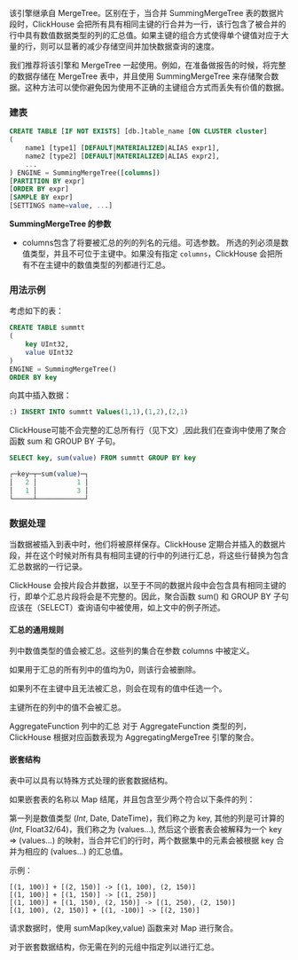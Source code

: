 该引擎继承自 MergeTree。区别在于，当合并 SummingMergeTree 表的数据片段时，ClickHouse 会把所有具有相同主键的行合并为一行，该行包含了被合并的行中具有数值数据类型的列的汇总值。如果主键的组合方式使得单个键值对应于大量的行，则可以显著的减少存储空间并加快数据查询的速度。

我们推荐将该引擎和 MergeTree 一起使用。例如，在准备做报告的时候，将完整的数据存储在 MergeTree 表中，并且使用 SummingMergeTree 来存储聚合数据。这种方法可以使你避免因为使用不正确的主键组合方式而丢失有价值的数据。



### 建表

```sql
CREATE TABLE [IF NOT EXISTS] [db.]table_name [ON CLUSTER cluster]
(
    name1 [type1] [DEFAULT|MATERIALIZED|ALIAS expr1],
    name2 [type2] [DEFAULT|MATERIALIZED|ALIAS expr2],
    ...
) ENGINE = SummingMergeTree([columns])
[PARTITION BY expr]
[ORDER BY expr]
[SAMPLE BY expr]
[SETTINGS name=value, ...]
```

**SummingMergeTree 的参数**

- columns包含了将要被汇总的列的列名的元组。可选参数。 所选的列必须是数值类型，并且不可位于主键中。如果没有指定 `columns`，ClickHouse 会把所有不在主键中的数值类型的列都进行汇总。

### 用法示例

考虑如下的表：

```sql
CREATE TABLE summtt
(
    key UInt32,
    value UInt32
)
ENGINE = SummingMergeTree()
ORDER BY key
```

向其中插入数据：

```sql
:) INSERT INTO summtt Values(1,1),(1,2),(2,1)
```

ClickHouse可能不会完整的汇总所有行（见下文）,因此我们在查询中使用了聚合函数 sum 和 GROUP BY 子句。

```sql
SELECT key, sum(value) FROM summtt GROUP BY key

┌─key─┬─sum(value)─┐
│   2 │          1 │
│   1 │          3 │
└─────┴────────────┘
```

### 数据处理

当数据被插入到表中时，他们将被原样保存。ClickHouse 定期合并插入的数据片段，并在这个时候对所有具有相同主键的行中的列进行汇总，将这些行替换为包含汇总数据的一行记录。

ClickHouse 会按片段合并数据，以至于不同的数据片段中会包含具有相同主键的行，即单个汇总片段将会是不完整的。因此，聚合函数 sum() 和 GROUP BY 子句应该在（SELECT）查询语句中被使用，如上文中的例子所述。

#### 汇总的通用规则

列中数值类型的值会被汇总。这些列的集合在参数 columns 中被定义。

如果用于汇总的所有列中的值均为0，则该行会被删除。

如果列不在主键中且无法被汇总，则会在现有的值中任选一个。

主键所在的列中的值不会被汇总。

AggregateFunction 列中的汇总
对于 AggregateFunction 类型的列，ClickHouse 根据对应函数表现为 AggregatingMergeTree 引擎的聚合。

#### 嵌套结构

表中可以具有以特殊方式处理的嵌套数据结构。

如果嵌套表的名称以 Map 结尾，并且包含至少两个符合以下条件的列：

第一列是数值类型 (*Int*, Date, DateTime)，我们称之为 key,
其他的列是可计算的 (*Int*, Float32/64)，我们称之为 (values...),
然后这个嵌套表会被解释为一个 key => (values...) 的映射，当合并它们的行时，两个数据集中的元素会被根据 key 合并为相应的 (values...) 的汇总值。

示例：

```
[(1, 100)] + [(2, 150)] -> [(1, 100), (2, 150)]
[(1, 100)] + [(1, 150)] -> [(1, 250)]
[(1, 100)] + [(1, 150), (2, 150)] -> [(1, 250), (2, 150)]
[(1, 100), (2, 150)] + [(1, -100)] -> [(2, 150)]
```

请求数据时，使用 sumMap(key,value) 函数来对 Map 进行聚合。

对于嵌套数据结构，你无需在列的元组中指定列以进行汇总。